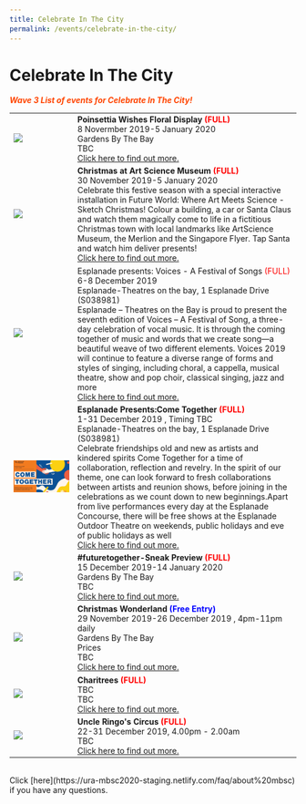 ```yaml
---
title: Celebrate In The City 
permalink: /events/celebrate-in-the-city/
---
```


# Celebrate In The City

<font color="orangered"><i><b>Wave 3 List of events for Celebrate In The City!</b></i></font>

<table>
<tr>
    <td>
     <a href="https://www.gardensbythebay.com.sg/"> <img src="/images/Picture1.jpg" /></a>
    </td>
    <td>
      <b>Poinsettia Wishes Floral Display <font color="red"> (FULL)</font></b>
      <br>8 Novermber 2019-5 January 2020
      <br>Gardens By The Bay
      <br>TBC
      <br><a href="https://www.gardensbythebay.com.sg/">Click here to find out more.</a>
    </td>
</tr>  
<tr>
    <td>
       <a href="www.marinabaysands.com/artsciencemuseum"> <img src="/images/Picture1.jpg" /></a>
    </td>
    <td>
      <b>Christmas at Art Science Museum <font color="red"> (FULL)</font></b>
      <br>30 November 2019-5 January 2020
      <br>Celebrate this festive season with a special interactive installation in Future World: Where Art Meets Science - Sketch Christmas! Colour a building, a car or Santa Claus and watch them magically come to life in a fictitious Christmas town with local landmarks like ArtScience Museum, the Merlion and the Singapore Flyer. Tap Santa and watch him deliver presents! 
      <br><a href="www.marinabaysands.com/artsciencemuseum">Click here to find out more.</a>
    </td>
</tr>  
<tr>
    <td>
       <a href="www.esplanade.com/voices"> <img src="/images/Picture1.jpg" /></a>
    </td>
    <td>
      Esplanade presents: Voices - A Festival of Songs <font color="red"> (FULL)</font></b>
      <br>6-8 December 2019 
      <br>Esplanade-Theatres on the bay, 1 Esplanade Drive (S038981) 
      <br>Esplanade – Theatres on the Bay is proud to present the seventh edition of Voices – A Festival of Song, a three-day celebration of vocal music. It is through the coming together of music and words that we create song—a beautiful weave of two different elements. Voices 2019 will continue to feature a diverse range of forms and styles of singing, including choral, a cappella, musical theatre, show and pop choir, classical singing, jazz and more 
      <br><a href="www.esplanade.com/voices">Click here to find out more.</a>
    </td>
</tr>
<tr>
    <td>
     <a href="https://www.esplanade.com/festivals-and-series/come-together/2019"> <img src="/images/Esplanade_Presents_Come_Together.jpg" /></a>
    </td>
    <td>
      <b>Esplanade Presents:Come Together<font color="red"> (FULL)</font></b>
      <br>1-31 December 2019 , Timing TBC
      <br>Esplanade-Theatres on the bay, 1 Esplanade Drive (S038981) 
      <br> Celebrate friendships old and new as artists and kindered spirits Come Together for a time of collaboration, reflection and revelry. In the spirit of our theme, one can look forward to fresh collaborations between artists and reunion shows, before joining in the celebrations as we count down to new beginnings.Apart from live performances every day at the Esplanade Concourse, there will be free shows at the Esplanade Outdoor Theatre on weekends, public holidays and eve of public holidays as well
      <br><a href="https://www.esplanade.com/festivals-and-series/come-together/2019">Click here to find out more.</a>
    </td>
</tr>  
<tr>
    <td>
      <a href="https://www.gardensbythebay.com.sg/"> <img src="/images/Picture1.jpg" /></a>
    </td>
    <td>
      <b>#futuretogether-Sneak Preview <font color="red"> (FULL)</font></b>
      <br>15 December 2019-14 January 2020
      <br>Gardens By The Bay
      <br>TBC
      <br><a href="https://www.gardensbythebay.com.sg/">Click here to find out more.</a>
    </td>
  </tr>  
<tr>
    <td>
      <a href="www.christmaswonderland.sg"> <img src="/images/Picture1.jpg" /></a>
    </td>
    <td>
      <b>Christmas Wonderland<font color="blue"> (Free Entry)</font></b>
      <br>29 November 2019-26 December 2019 , 4pm-11pm daily
      <br>Gardens By The Bay
      <br>Prices
      <br>TBC
      <br><a href="www.christmaswonderland.sg">Click here to find out more.</a>
    </td>
</tr>  
<tr>
    <td>
      <a href="/events/learning-journeys/event-details/LC_FC_HDB"> <img src="/images/Picture1.jpg" /></a>
    </td>
    <td>
      <b>Charitrees<font color="red"> (FULL)</font></b>
      <br>TBC
      <br>TBC
      <br><a href="/events/learning-journeys/event-details/LC_FC_HDB">Click here to find out more.</a>
    </td>
  </tr>
  <tr>
    <td>
      <a href="/events/learning-journeys/event-details/LA_DWP"> <img src="/images/Picture1.jpg" /></a>
    </td>
    <td>
      <b>Uncle Ringo's Circus<font color="red"> (FULL)</font></b>
      <br>22-31 December 2019, 4.00pm - 2.00am   
      <br>TBC 
      <br><a href="/events/learning-journeys/event-details/LA_DWP">Click here to find out more.</a>
    </td>
  </tr>
</table>
<br> Click [here](https://ura-mbsc2020-staging.netlify.com/faq/about%20mbsc) if you have any questions.


